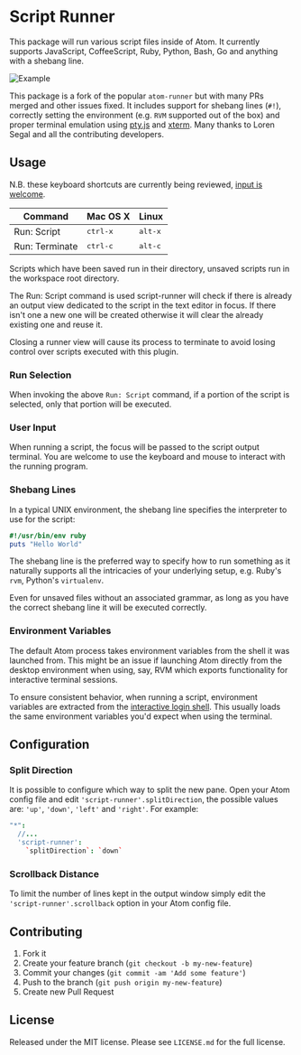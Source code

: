 # Script Runner

This package will run various script files inside of Atom. It currently supports JavaScript, CoffeeScript, Ruby, Python, Bash, Go and anything with a shebang line.

![Example](https://github.com/ioquatix/script-runner/raw/master/resources/screenshot-1.png)

This package is a fork of the popular `atom-runner` but with many PRs merged and other issues fixed. It includes support for shebang lines (`#!`), correctly setting the environment (e.g. `RVM` supported out of the box) and proper terminal emulation using [pty.js](https://github.com/chjj/pty.js/) and [xterm](https://github.com/sourcelair/xterm.js/). Many thanks to Loren Segal and all the contributing developers.

## Usage

N.B. these keyboard shortcuts are currently being reviewed, [input is welcome](https://github.com/ioquatix/script-runner/issues/1).

| Command              | Mac OS X          | Linux            |
|----------------------|-------------------|------------------|
| Run: Script          | <kbd>ctrl-x</kbd> | <kbd>alt-x</kbd> |
| Run: Terminate       | <kbd>ctrl-c</kbd> | <kbd>alt-c</kbd> |

Scripts which have been saved run in their directory, unsaved scripts run in the workspace root directory.

The Run: Script command is used script-runner will check if there is already an output view dedicated to the script in the text editor in focus. If there isn't one a new one will be created otherwise it will clear the already existing one and reuse it.

Closing a runner view will cause its process to terminate to avoid losing control over scripts executed with this plugin.

### Run Selection

When invoking the above `Run: Script` command, if a portion of the script is selected, only that portion will be executed.

### User Input

When running a script, the focus will be passed to the script output terminal. You are welcome to use the keyboard and mouse to interact with the running program.

### Shebang Lines

In a typical UNIX environment, the shebang line specifies the interpreter to use for the script:

```ruby
#!/usr/bin/env ruby
puts "Hello World"
```

The shebang line is the preferred way to specify how to run something as it naturally supports all the intricacies of your underlying setup, e.g. Ruby's `rvm`, Python's `virtualenv`.

Even for unsaved files without an associated grammar, as long as you have the correct shebang line it will be executed correctly.

### Environment Variables

The default Atom process takes environment variables from the shell it was launched from. This might be an issue if launching Atom directly from the desktop environment when using, say, RVM which exports functionality for interactive terminal sessions.

To ensure consistent behavior, when running a script, environment variables are extracted from the [interactive login shell](). This usually loads the same environment variables you'd expect when using the terminal.

## Configuration

### Split Direction

It is possible to configure which way to split the new pane. Open your Atom config file and edit `'script-runner'.splitDirection`, the possible
values are: `'up'`, `'down'`, `'left'` and `'right'`. For example:

```cson
"*":
  //...
  'script-runner':
    `splitDirection`: `down`
```

### Scrollback Distance

To limit the number of lines kept in the output window simply edit the `'script-runner'.scrollback` option in
your Atom config file.

## Contributing

1. Fork it
2. Create your feature branch (`git checkout -b my-new-feature`)
3. Commit your changes (`git commit -am 'Add some feature'`)
4. Push to the branch (`git push origin my-new-feature`)
5. Create new Pull Request

## License

Released under the MIT license. Please see `LICENSE.md` for the full license.
